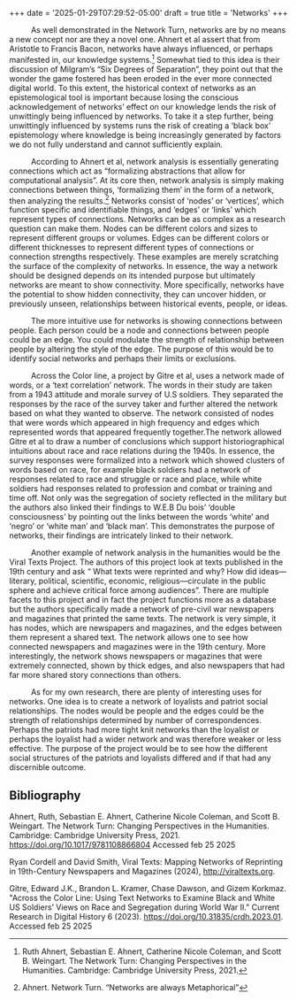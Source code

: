 +++
date = '2025-01-29T07:29:52-05:00'
draft = true
title = 'Networks'
+++



&nbsp;&nbsp;&nbsp;&nbsp;&nbsp;&nbsp;&nbsp;&nbsp;&nbsp;&nbsp;As well demonstrated in the Network Turn, networks are by no means a new concept nor are they a novel one. Ahnert et al assert that from Aristotle to Francis Bacon, networks have always influenced, or perhaps manifested in, our knowledge systems.[^1] Somewhat tied to this idea is their discussion of Milgram’s “Six Degrees of Separation”, they point out that the wonder the game fostered has been eroded in the ever more connected digital world. To this extent, the historical context of networks as an epistemological tool is important because losing the conscious acknowledgement of networks’ effect on our knowledge lends the risk of unwittingly being influenced by networks. To take it a step further, being unwittingly influenced by systems runs the risk of creating a ‘black box’ epistemology where knowledge is being increasingly generated by factors we do not fully understand and cannot sufficiently explain. 


&nbsp;&nbsp;&nbsp;&nbsp;&nbsp;&nbsp;&nbsp;&nbsp;&nbsp;&nbsp;According to Ahnert et al, network analysis is essentially generating connections which act as “formalizing abstractions that allow for computational analysis”. At its core then, network analysis is simply making connections between things, ‘formalizing them’ in the form of a network, then analyzing the results.[^2] Networks consist of ‘nodes’ or ‘vertices’, which function specific and identifiable things, and ‘edges’ or ‘links’ which represent types of connections. Networks can be as complex as a research question can make them. Nodes can be different colors and sizes to represent different groups or volumes. Edges can be different colors or different thicknesses to represent different types of connections or connection strengths respectively. These examples are merely scratching the surface of the complexity of networks. In essence, the way a network should be designed depends on its intended purpose but ultimately networks are meant to show connectivity. More specifically, networks have the potential to show hidden connectivity, they can uncover hidden, or previously unseen, relationships between historical events, people, or ideas. 


&nbsp;&nbsp;&nbsp;&nbsp;&nbsp;&nbsp;&nbsp;&nbsp;&nbsp;&nbsp;The more intuitive use for networks is showing connections between people. Each person could be a node and connections between people could be an edge. You could modulate the strength of relationship between people by altering the style of the edge. The purpose of this would be to identify social networks and perhaps their limits or exclusions. 


&nbsp;&nbsp;&nbsp;&nbsp;&nbsp;&nbsp;&nbsp;&nbsp;&nbsp;&nbsp;Across the Color line, a project by Gitre et al, uses a network made of words, or a ‘text correlation’ network. The words in their study are taken from a 1943 attitude and morale survey of U.S soldiers. They separated the responses by the race of the survey taker and further altered the network based on what they wanted to observe. The network consisted of nodes that were words which appeared in high frequency and edges which represented words that appeared frequently together.The network allowed Gitre et al to draw a number of conclusions which support historiographical intuitions about race and race relations during the 1940s. In essence, the survey responses were formalized into a network which showed clusters of words based on race, for example black soldiers had a network of responses related to race and struggle or race and place, while white soldiers had responses related to profession and combat or training and time off. Not only was the segregation of society reflected in the military but the authors also linked their findings to W.E.B Du bois’ ‘double consciousness’ by pointing out the links between the words ‘white’ and ‘negro’ or ‘white man’ and ‘black man’. This demonstrates the purpose of networks, their findings are intricately linked to their network. 


&nbsp;&nbsp;&nbsp;&nbsp;&nbsp;&nbsp;&nbsp;&nbsp;&nbsp;&nbsp;Another example of network analysis in the humanities would be the Viral Texts Project. The authors of this project look at texts published in the 19th century and ask “ What texts were reprinted and why? How did ideas—literary, political, scientific, economic, religious—circulate in the public sphere and achieve critical force among audiences”. There are multiple facets to this project and in fact the project functions more as a database but the authors specifically made a network of pre-civil war newspapers and magazines that printed the same texts. The network is very simple, it has nodes, which are newspapers and magazines, and the edges between them represent a shared text. The network allows one to see how connected newspapers and magazines were in the 19th century. More interestingly, the network shows newspapers or magazines that were extremely connected, shown by thick edges, and also newspapers that had far more shared story connections than others.  


&nbsp;&nbsp;&nbsp;&nbsp;&nbsp;&nbsp;&nbsp;&nbsp;&nbsp;&nbsp;As for my own research, there are plenty of interesting uses for networks. One idea is to create a network of loyalists and patriot social relationships. The nodes would be people and the edges could be the strength of relationships determined by number of correspondences. Perhaps the patriots had more tight knit networks than the loyalist or perhaps the loyalist had a wider network and was therefore weaker or less effective. The purpose of the project would be to see how the different social structures of the patriots and loyalists differed and if that had any discernible outcome.  

     	
[^1]:Ruth Ahnert, Sebastian E. Ahnert, Catherine Nicole Coleman, and Scott B. Weingart. The Network Turn: Changing Perspectives in the Humanities. Cambridge: Cambridge University Press, 2021. 

[^2]:Ahnert. Network Turn. “Networks are always Metaphorical”

[^3]:Edward J.K Gitre,  Brandon L. Kramer, Chase Dawson, and Gizem Korkmaz. "Across the Color Line: Using Text Networks to Examine Black and White US Soldiers’ Views on Race and Segregation during World War II." Current Research in Digital History 6 (2023). https://doi.org/10.31835/crdh.2023.01. Figure 5

[^4]:Gitre. Across the Color Line. 


## Bibliography
Ahnert, Ruth, Sebastian E. Ahnert, Catherine Nicole Coleman, and Scott B. Weingart. The Network Turn: Changing Perspectives in the Humanities. Cambridge: Cambridge University Press, 2021. https://doi.org/10.1017/9781108866804   Accessed feb 25 2025

Ryan Cordell and David Smith, Viral Texts: Mapping Networks of Reprinting in 19th-Century Newspapers and Magazines (2024), http://viraltexts.org. 

Gitre, Edward J.K., Brandon L. Kramer, Chase Dawson, and Gizem Korkmaz. "Across the Color Line: Using Text Networks to Examine Black and White US Soldiers’ Views on Race and Segregation during World War II." Current Research in Digital History 6 (2023). https://doi.org/10.31835/crdh.2023.01. Accessed feb 25 2025